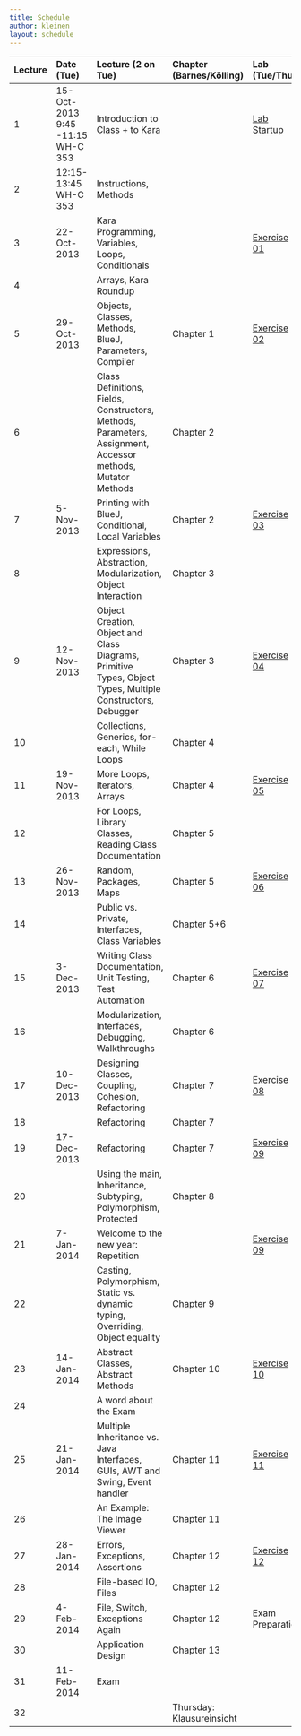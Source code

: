 ```yaml
---
title: Schedule
author: kleinen
layout: schedule
---
```


|Lecture|Date (Tue)|Lecture (2 on Tue)|Chapter (Barnes/Kölling)|Lab (Tue/Thu)|
|:------|:------|:------|:------|:------|
|1|15-Oct-2013<br>9:45 -11:15<br> WH-C 353|Introduction to Class + to Kara||[Lab Startup](../labs/exercise-00.html)|
|2|  12:15-13:45<br>WH-C 353|Instructions, Methods|||
|3|22-Oct-2013|Kara Programming, Variables, Loops, Conditionals||[Exercise 01](../labs/exercise-01.html)|
|4||Arrays, Kara Roundup|||
|5|29-Oct-2013|Objects, Classes, Methods, BlueJ, Parameters,  Compiler|Chapter 1|[Exercise 02](../labs/exercise-02.html)|
|6||Class Definitions, Fields, Constructors, Methods, Parameters, Assignment, Accessor methods, Mutator Methods|Chapter 2||
|7|5-Nov-2013|Printing with BlueJ, Conditional, Local Variables|Chapter 2|[Exercise 03](../labs/exercise-03.html)|
|8||Expressions, Abstraction, Modularization, Object Interaction|Chapter 3||
|9|12-Nov-2013|Object Creation, Object and Class Diagrams, Primitive Types, Object Types, Multiple Constructors, Debugger|Chapter 3|[Exercise 04](../labs/exercise-04.html)|
|10||Collections, Generics, for-each, While Loops|Chapter 4||
|11|19-Nov-2013|More Loops, Iterators, Arrays|Chapter 4|[Exercise 05](../labs/exercise-05.html)|
|12||For Loops, Library Classes, Reading Class Documentation|Chapter 5||
|13|26-Nov-2013|Random, Packages, Maps|Chapter 5|[Exercise 06](../labs/exercise-06.html)|
|14||Public vs. Private, Interfaces, Class Variables|Chapter 5+6||
|15|3-Dec-2013|Writing Class Documentation, Unit Testing, Test Automation|Chapter 6|[Exercise 07](../labs/exercise-07.html)|
|16||Modularization, Interfaces, Debugging, Walkthroughs|Chapter 6||
|17|10-Dec-2013|Designing Classes, Coupling, Cohesion, Refactoring|Chapter 7|[Exercise 08](../labs/exercise-08.html)|
|18||Refactoring|Chapter 7||
|19|17-Dec-2013|Refactoring|Chapter 7|[Exercise 09](../labs/exercise-09.html)|
|20||Using the main,  Inheritance, Subtyping, Polymorphism, Protected|Chapter 8||
|21|7-Jan-2014|Welcome to the new year: Repetition||[Exercise 09](../labs/exercise-09.html)|
|22||Casting, Polymorphism, Static vs. dynamic typing, Overriding, Object equality|Chapter 9||
|23|14-Jan-2014|Abstract Classes, Abstract Methods|Chapter 10|[Exercise 10](../labs/exercise-10.html)|
|24||A word about the Exam|||
|25|21-Jan-2014|Multiple Inheritance vs. Java Interfaces,  GUIs, AWT and Swing, Event handler|Chapter 11|[Exercise 11](../labs/exercise-11.html)|
|26||An Example: The Image Viewer|Chapter 11||
|27|28-Jan-2014|Errors, Exceptions, Assertions|Chapter 12|[Exercise 12](../labs/exercise-12.html)|
|28||File-based IO, Files|Chapter 12||
|29|4-Feb-2014|File, Switch, Exceptions Again|Chapter 12|Exam Preparation|
|30||Application Design|Chapter 13||
|31|11-Feb-2014|Exam|||
|32|||Thursday: Klausureinsicht||

